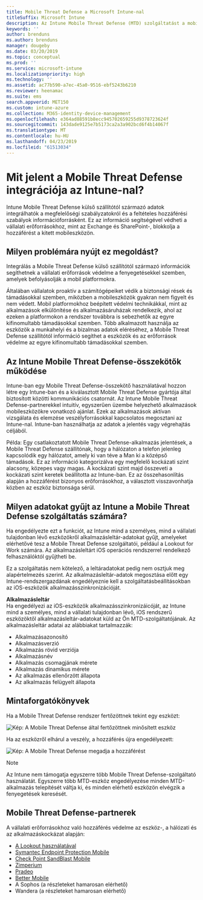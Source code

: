 ```yaml
---
title: Mobile Threat Defense a Microsoft Intune-nal
titleSuffix: Microsoft Intune
description: Az Intune Mobile Threat Defense (MTD) szolgáltatást a mobileszköz-védelmi partnerével együtt használva eszközkockázaton alapuló módon védheti meg a vállalati erőforrásokhoz való hozzáférést.
keywords: ''
author: brenduns
ms.author: brenduns
manager: dougeby
ms.date: 03/20/2019
ms.topic: conceptual
ms.prod: ''
ms.service: microsoft-intune
ms.localizationpriority: high
ms.technology: ''
ms.assetid: ac77b590-a7ec-45a0-9516-ebf5243b6210
ms.reviewer: heenamac
ms.suite: ems
search.appverid: MET150
ms.custom: intune-azure
ms.collection: M365-identity-device-management
ms.openlocfilehash: e364ad88591b8ecc945702659255d9378723624f
ms.sourcegitcommit: 143dade9125e7b5173ca2a3a902bcd6f4b14067f
ms.translationtype: MT
ms.contentlocale: hu-HU
ms.lasthandoff: 04/23/2019
ms.locfileid: "61513034"
---
```

# <a name="what-is-mobile-threat-defense-integration-with-intune"></a>Mit jelent a Mobile Threat Defense integrációja az Intune-nal?
Intune Mobile Threat Defense külső szállítótól származó adatok integrálhatók a megfelelőségi szabályzatokról és a feltételes hozzáférési szabályok információforrásként. Ez az információ segítségével védheti a vállalati erőforrásokhoz, mint az Exchange és SharePoint-, blokkolja a hozzáférést a kitett mobileszközön.  

## <a name="what-problem-does-this-solve"></a>Milyen problémára nyújt ez megoldást?
Integrálás a Mobile Threat Defense külső szállítótól származó információk segíthetnek a vállalati erőforrások védelme a fenyegetésekkel szemben, amelyek befolyásolják a mobil platformokra.  

Általában vállalatok proaktív a számítógépeiket védik a biztonsági rések és támadásokkal szemben, miközben a mobileszközök gyakran nem figyelt és nem védett. Mobil platformokhoz beépített védelmi technikákkal, mint az alkalmazások elkülönítése és alkalmazásáruházak rendelkezik, ahol az ezeken a platformokon a rendszer továbbra is sebezhetők az egyre kifinomultabb támadásokkal szemben. Több alkalmazott használja az eszközök a munkahelyi és a bizalmas adatok eléréséhez, a Mobile Threat Defense szállítótól információ segíthet a eszközök és az erőforrások védelme az egyre kifinomultabb támadásokkal szemben.  

## <a name="how-do-the-intune-mobile-threat-defense-connectors-work"></a>Az Intune Mobile Threat Defense-összekötők működése

Intune-ban egy Mobile Threat Defense-összekötő használatával hozzon létre egy Intune-ban és a kiválasztott Mobile Threat Defense gyártója által biztosított közötti kommunikációs csatornát. Az Intune Mobile Threat Defense-partnerekkel intuitív, egyszerűen üzembe helyezhető alkalmazások mobileszközökre vonatkozó ajánlat. Ezek az alkalmazások aktívan vizsgálata és elemzése veszélyforrásokkal kapcsolatos megosztani az Intune-nal. Intune-ban használhatja az adatok a jelentés vagy végrehajtás céljából.  

Példa: Egy csatlakoztatott Mobile Threat Defense-alkalmazás jelentések, a Mobile Threat Defense szállítónak, hogy a hálózaton a telefon jelenleg kapcsolódik egy hálózatot, amely ki van téve a Man ki a középső támadások. Ez az információ kategorizálva egy megfelelő kockázati szint alacsony, közepes vagy magas. A kockázati szint majd összeveti a kockázati szint keretek beállította az Intune-ban. Ez az összehasonlítás alapján a hozzáférést bizonyos erőforrásokhoz, a választott visszavonhatja közben az eszköz biztonsága sérül.

## <a name="what-data-does-intune-collect-for-mobile-threat-defense"></a>Milyen adatokat gyűjt az Intune a Mobile Threat Defense szolgáltatás számára?

Ha engedélyezte ezt a funkciót, az Intune mind a személyes, mind a vállalati tulajdonban lévő eszközökről alkalmazásleltár-adatokat gyűjt, amelyeket elérhetővé tesz a Mobile Threat Defense szolgáltatói, például a Lookout for Work számára. Az alkalmazásleltárt iOS operációs rendszerrel rendelkező felhasználóktól gyűjtheti be.

Ez a szolgáltatás nem kötelező, a leltáradatokat pedig nem osztjuk meg alapértelmezés szerint. Az alkalmazásleltár-adatok megosztása előtt egy Intune-rendszergazdának engedélyeznie kell a szolgáltatásbeállításokban az iOS-eszközök alkalmazásszinkronizációját.

**Alkalmazásleltár**  
Ha engedélyezi az iOS-eszközök alkalmazásszinkronizáicóját, az Intune mind a személyes, mind a vállalati tulajdonban lévő, iOS rendszerű eszközöktől alkalmazásleltár-adatokat küld az Ön MTD-szolgáltatójának. Az alkalmazásleltár adatai az alábbiakat tartalmazzák:

 - Alkalmazásazonosító
 - Alkalmazásverzió
 - Alkalmazás rövid verziója
 - Alkalmazásnév
 - Alkalmazás csomagjának mérete
 - Alkalmazás dinamikus mérete
 - Az alkalmazás ellenőrzött állapota
 - Az alkalmazás felügyelt állapota

## <a name="sample-scenarios"></a>Mintaforgatókönyvek

Ha a Mobile Threat Defense rendszer fertőzöttnek tekint egy eszközt:

![Kép: A Mobile Threat Defense által fertőzöttnek minősített eszköz](./media/MTD-image-1.png)

Ha az eszközről elhárul a veszély, a hozzáférés újra engedélyezett:

![Kép: A Mobile Threat Defense megadja a hozzáférést](./media/MTD-image-2.png)

> [!NOTE] 
> Az Intune nem támogatja egyszerre több Mobile Threat Defense-szolgáltató használatát. Egyszerre több MTD-eszköz engedélyezése minden MTD-alkalmazás telepítését váltja ki, és minden elérhető eszközön elvégzik a fenyegetések keresését.

## <a name="mobile-threat-defense-partners"></a>Mobile Threat Defense-partnerek

A vállalati erőforrásokhoz való hozzáférés védelme az eszköz-, a hálózati és az alkalmazáskockázat alapján:

- [A Lookout használatával](lookout-mobile-threat-defense-connector.md)
- [Symantec Endpoint Protection Mobile](skycure-mobile-threat-defense-connector.md)
- [Check Point SandBlast Mobile](checkpoint-sandblast-mobile-mobile-threat-defense-connector.md)
- [Zimperium](zimperium-mobile-threat-defense-connector.md)
- [Pradeo](pradeo-mobile-threat-defense-connector.md)
- [Better Mobile](better-mobile-threat-defense-connector.md)
- A Sophos (a részleteket hamarosan elérhető)
- Wandera (a részleteket hamarosan elérhető)

